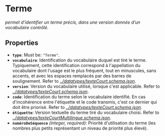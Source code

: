 # Terme

*permet d’identifier un terme précis, dans une version donnée d’un vocabulaire contrôlé.*

## Properties

- <a id="properties/type"></a>**`type`**: Must be: `"Terme"`.
- <a id="properties/vocabulaire"></a>**`vocabulaire`**: Identification du vocabulaire duquel est tiré le terme.<br>  Typiquement, cette identification correspond à l'appellation du vocabulaire dont l'usage est le plus fréquent, tout en minuscules, sans accents, et avec les espaces remplacés par des barres de soulignement. Refer to *[../datatypes/texteCourt.schema.json](#/datatypes/texteCourt.schema.json)*.
- <a id="properties/version"></a>**`version`**: Version du vocabulaire utilisé, lorsque c'est applicable. Refer to *[../datatypes/texteCourt.schema.json](#/datatypes/texteCourt.schema.json)*.
- <a id="properties/code"></a>**`code`**: Identification du terme selon le vocabulaire identifié. En cas d'incohérence entre l'étiquette et le code transmis, c'est ce dernier qui doit être priorisé. Refer to *[../datatypes/texteCourt.schema.json](#/datatypes/texteCourt.schema.json)*.
- <a id="properties/%C3%A9tiquette"></a>**`étiquette`**: Version textuelle du terme tiré du vocabulaire choisi. Refer to *[../datatypes/texteCourtMultilingue.schema.json](#/datatypes/texteCourtMultilingue.schema.json)*.
- <a id="properties/num%C3%A9roDeS%C3%A9quence"></a>**`numéroDeSéquence`** *(integer, required)*: Priorité d'utilisation du terme (les nombres plus petits représentant un niveau de priorité plus élevé).
